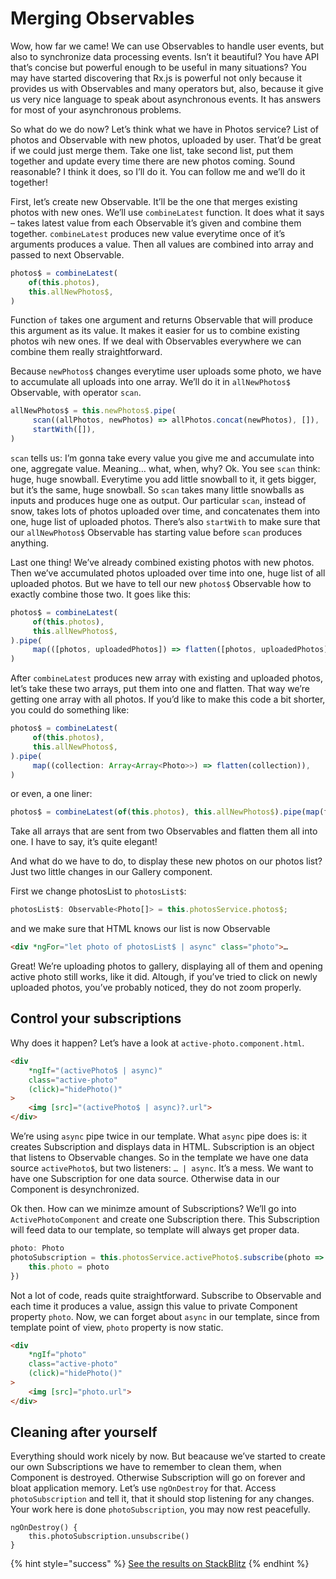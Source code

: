 # Merging Observables
Wow, how far we came! We can use Observables to handle user events, but also to synchronize data processing events. Isn’t it beautiful? You have API that’s concise but powerful enough to be useful in many situations? You may have started discovering that Rx.js is powerful not only because it provides us with Observables and many operators but, also, because it give us very nice language to speak about asynchronous events. It has answers for most of your asynchronous problems.

So what do we do now? Let’s think what we have in Photos service? List of photos and Observable with new photos, uploaded by user. That’d be great if we could just merge them. Take one list, take second list, put them together and update every time there are new photos coming. Sound reasonable? I think it does, so I’ll do it. You can follow me and we’ll do it together!

First, let’s create new Observable. It’ll be the one that merges existing photos with new ones. We’ll use `combineLatest` function. It does what it says – takes latest value from each Observable it’s given and combine them together. `combineLatest` produces new value everytime once of it’s arguments produces a value. Then all values are combined into array and passed to next Observable. 

```typescript
photos$ = combineLatest(
    of(this.photos),
    this.allNewPhotos$,
)
```

Function `of` takes one argument and returns Observable that will produce this argument as its value. It makes it easier for us to combine existing photos wih new ones. If we deal with Observables everywhere we can combine them really straightforward.

Because `newPhotos$` changes everytime user uploads some photo, we have to accumulate all uploads into one array. We’ll do it in `allNewPhotos$` Observable, with operator `scan`.

```typescript
allNewPhotos$ = this.newPhotos$.pipe(
     scan((allPhotos, newPhotos) => allPhotos.concat(newPhotos), []),
     startWith([]),
)
```

`scan` tells us: I’m gonna take every value you give me and accumulate into one, aggregate value. Meaning… what, when, why? Ok. You see `scan` think: huge, huge snowball. Everytime you add little snowball to it, it gets bigger, but it’s the same, huge snowball. So `scan` takes many little snowballs as inputs and produces huge one as output. Our particular `scan`, instead of snow, takes lots of photos uploaded over time, and concatenates them into one, huge list of uploaded photos. There’s also `startWith` to make sure that our `allNewPhotos$` Observable has starting value before `scan` produces anything.

Last one thing! We’ve already combined existing photos with new photos. Then we’ve accumulated photos uploaded over time into one, huge list of all uploaded photos. But we have to tell our new `photos$` Observable how to exactly combine those two. It goes like this:

```typescript
photos$ = combineLatest(
     of(this.photos),
     this.allNewPhotos$,
).pipe(
     map(([photos, uploadedPhotos]) => flatten([photos, uploadedPhotos])),
)
```

After `combineLatest` produces new array with existing and uploaded photos, let’s take these two arrays, put them into one and flatten. That way we’re getting one array with all photos. If you’d like to make this code a bit shorter, you could do something like:

```typescript
photos$ = combineLatest(
     of(this.photos),
     this.allNewPhotos$,
).pipe(
     map((collection: Array<Array<Photo>>) => flatten(collection)),
)
```

or even, a one liner:


```typescript
photos$ = combineLatest(of(this.photos), this.allNewPhotos$).pipe(map(flatten))
```

Take all arrays that are sent from two Observables and flatten them all into one. I have to say, it’s quite elegant!

And what do we have to do, to display these new photos on our photos list? Just two little changes in our Gallery component.

First we change photosList to `photosList$`:

```typescript
photosList$: Observable<Photo[]> = this.photosService.photos$;
```

and we make sure that HTML knows our list is now Observable

```html
<div *ngFor="let photo of photosList$ | async" class="photo">…
```

Great! We’re uploading photos to gallery, displaying all of them and opening active photo still works, like it did. Altough, if you’ve tried to click on newly uploaded photos, you’ve probably noticed, they do not zoom properly.

## Control your subscriptions

Why does it happen? Let’s have a look at `active-photo.component.html`. 

```html
<div
    *ngIf="(activePhoto$ | async)"
    class="active-photo"
    (click)="hidePhoto()"
>
    <img [src]="(activePhoto$ | async)?.url">
</div>

```

We’re using `async` pipe twice in our template. What `async` pipe does is: it creates Subscription and displays data in HTML. Subscription is an object that listens to Observable changes. So in the template we have one data source `activePhoto$`, but two listeners: `… | async`. It’s a mess. We want to have one Subscription for one data source. Otherwise data in our Component is desynchronized.

Ok then. How can we minimze amount of Subscriptions? We’ll go into `ActivePhotoComponent` and create one Subscription there. This Subscription will feed data to our template, so template will always get proper data.

```typescript
photo: Photo
photoSubscription = this.photosService.activePhoto$.subscribe(photo => {
    this.photo = photo
})
```

Not a lot of code, reads quite straightforward. Subscribe to Observable and each time it produces a value, assign this value to private Component property `photo`. Now, we can forget about `async` in our template, since from template point of view, `photo` property is now static.

```html
<div
    *ngIf="photo"
    class="active-photo"
    (click)="hidePhoto()"
>
    <img [src]="photo.url">
</div>
```

## Cleaning after yourself
Everything should work nicely by now. But beacause we’ve started to create our own Subscriptions we have to remember to clean them, when Component is destroyed. Otherwise Subscription will go on forever and bloat application memory. Let’s use `ngOnDestroy` for that. Access `photoSubscription` and tell it, that it should stop listening for any changes. Your work here is done `photoSubscription`, you may now rest peacefully.

```
ngOnDestroy() {
    this.photoSubscription.unsubscribe()
}
```

{% hint style="success" %}
[See the results on StackBlitz](https://stackblitz.com/github/jonki/todo-list-tutorial/tree/master/examples/3_03_display-uploaded-photos)
{% endhint %}

